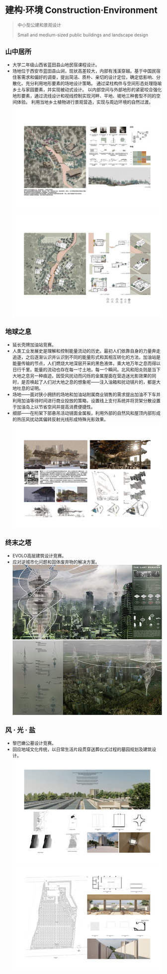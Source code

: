 # 建构·环境 Construction·Environment
> 中小型公建和景观设计
> 
> Small and medium-sized public buildings and landscape design
## 山中居所
- 大学二年级山西省蓝田县山地民宿课程设计。
- 场地位于西安市蓝田县山涧，现状高差较大，内部有浅溪穿越。基于中国民宿住客需求和偏好的调查，提出简洁、质朴、亲切的设计定位，确定低影响、分散化、充分利用地形要素的场地设计策略。
通过梁柱构件与空间形态处理隐喻乡土与家园要素，并实现被动式设计。
以内部空间与外部地形的紧密咬合强化地形要素，通过流线设计和视线控制实现河畔、平地、坡地三种套型不同的空间体验。
利用当地乡土植物进行景观营造，实现与周边环境的自然过渡。
![](FOLIOPICS\folio3.jpg)
![](FOLIOPICS\folio4.jpg)

## 地球之息
- 延长壳牌加油站竞赛。
- 人类工业发展史是理解和控制能量流动的历史。最初人们依靠自身的力量奔走追逐，之后逐渐认识并认识到不同的能量形式和其相互转化的方法，加油站是能量传输的节点，人们燃烧大地深层开采的黑色液体，乘大地万年之息而得以日行千里。能量的流动也存在每一寸土地，每一个瞬间。北风和阳炎则是当下大地之息另一种痕迹。因受风扰动而闪烁的金属屋面在营造迷光影效果的同时，是否唤起了人们对大地之息的想象呢——注入油箱和扰动镜片的，都是大地吐息的证明。
- 场地——面对狭小拥挤的场地和加油站附属商业销售的需求提出加油不下车并利用加油等待时间进行商业投放的策略，设置线上支付系统并将货架分散设置于加油岛上以节省空间并提高消费便捷性。
- 细部——在桁架下部悬吊活动镜面金属板，利用外部的自然风和屋顶内部形成的热压风扰动其偏转反射光线形成特殊光影效果。
![](FOLIOPICS\folio5.jpg)

## 终末之塔
- EVOLO高层建筑设计竞赛。
- 应对逆城市化问题和固体废弃物的解决方案。
![](FOLIOPICS\0670-1.jpg)
![](FOLIOPICS\0670-2.jpg)

## 风 · 光 · 盐
- 黎巴嫩公墓设计竞赛。
- 回应地域文化传统，以日常生活片段贯穿送葬仪式过程的墓园规划及建筑设计。
![](FOLIOPICS\folio7.jpg)
![](FOLIOPICS\folio8.png)